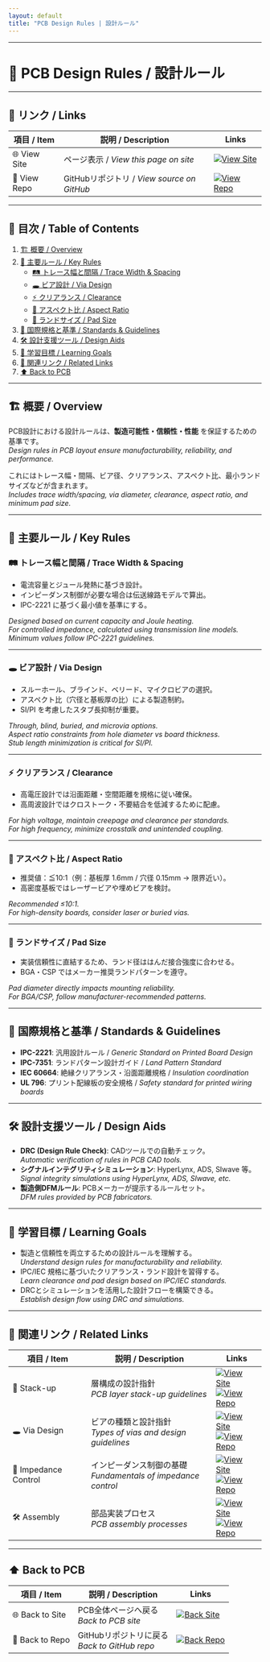 ```yaml
---
layout: default
title: "PCB Design Rules | 設計ルール"
---
```


---

# 📏 PCB Design Rules / 設計ルール

---

## 🔗 リンク / Links

| 項目 / Item | 説明 / Description | Links |
|-------------|---------------------|-------|
| 🌐 View Site | ページ表示 / *View this page on site* | [![View Site](https://img.shields.io/badge/View-Site-brightgreen?style=for-the-badge&logo=githubpages)](https://samizo-aitl.github.io/Edusemi-Plus/Assembly-Integration/PCB/design_rules) |
| 📂 View Repo | GitHubリポジトリ / *View source on GitHub* | [![View Repo](https://img.shields.io/badge/View-Repo-blue?style=for-the-badge&logo=github)](https://github.com/Samizo-AITL/Edusemi-Plus/blob/main/Assembly-Integration/PCB/design_rules.md) |

---

## 📑 目次 / Table of Contents
1. [🏗 概要 / Overview](#-概要--overview)  
2. [🔑 主要ルール / Key Rules](#-主要ルール--key-rules)  
   - [🛤 トレース幅と間隔 / Trace Width & Spacing](#-トレース幅と間隔--trace-width--spacing)  
   - [🕳 ビア設計 / Via Design](#-ビア設計--via-design)  
   - [⚡ クリアランス / Clearance](#-クリアランス--clearance)  
   - [📐 アスペクト比 / Aspect Ratio](#-アスペクト比--aspect-ratio)  
   - [🎯 ランドサイズ / Pad Size](#-ランドサイズ--pad-size)  
3. [📏 国際規格と基準 / Standards & Guidelines](#-国際規格と基準--standards--guidelines)  
4. [🛠 設計支援ツール / Design Aids](#-設計支援ツール--design-aids)  
5. [🎯 学習目標 / Learning Goals](#-学習目標--learning-goals)  
6. [🔗 関連リンク / Related Links](#-関連リンク--related-links)  
7. [⬆️ Back to PCB](#️-back-to-pcb)  

---

## 🏗 概要 / Overview
PCB設計における設計ルールは、**製造可能性・信頼性・性能** を保証するための基準です。  
*Design rules in PCB layout ensure manufacturability, reliability, and performance.*  

これにはトレース幅・間隔、ビア径、クリアランス、アスペクト比、最小ランドサイズなどが含まれます。  
*Includes trace width/spacing, via diameter, clearance, aspect ratio, and minimum pad size.*  

---

## 🔑 主要ルール / Key Rules

### 🛤 トレース幅と間隔 / Trace Width & Spacing
- 電流容量とジュール発熱に基づき設計。  
- インピーダンス制御が必要な場合は伝送線路モデルで算出。  
- IPC-2221 に基づく最小値を基準にする。  

*Designed based on current capacity and Joule heating.  
For controlled impedance, calculated using transmission line models.  
Minimum values follow IPC-2221 guidelines.*  

---

### 🕳 ビア設計 / Via Design
- スルーホール、ブラインド、ベリード、マイクロビアの選択。  
- アスペクト比（穴径と基板厚の比）による製造制約。  
- SI/PI を考慮したスタブ長抑制が重要。  

*Through, blind, buried, and microvia options.  
Aspect ratio constraints from hole diameter vs board thickness.  
Stub length minimization is critical for SI/PI.*  

---

### ⚡ クリアランス / Clearance
- 高電圧設計では沿面距離・空間距離を規格に従い確保。  
- 高周波設計ではクロストーク・不要結合を低減するために配慮。  

*For high voltage, maintain creepage and clearance per standards.  
For high frequency, minimize crosstalk and unintended coupling.*  

---

### 📐 アスペクト比 / Aspect Ratio
- 推奨値：≦10:1（例：基板厚 1.6mm / 穴径 0.15mm → 限界近い）。  
- 高密度基板ではレーザービアや埋めビアを検討。  

*Recommended ≤10:1.  
For high-density boards, consider laser or buried vias.*  

---

### 🎯 ランドサイズ / Pad Size
- 実装信頼性に直結するため、ランド径ははんだ接合強度に合わせる。  
- BGA・CSP ではメーカー推奨ランドパターンを遵守。  

*Pad diameter directly impacts mounting reliability.  
For BGA/CSP, follow manufacturer-recommended patterns.*  

---

## 📏 国際規格と基準 / Standards & Guidelines
- **IPC-2221**: 汎用設計ルール / *Generic Standard on Printed Board Design*  
- **IPC-7351**: ランドパターン設計ガイド / *Land Pattern Standard*  
- **IEC 60664**: 絶縁クリアランス・沿面距離規格 / *Insulation coordination*  
- **UL 796**: プリント配線板の安全規格 / *Safety standard for printed wiring boards*  

---

## 🛠 設計支援ツール / Design Aids
- **DRC (Design Rule Check)**: CADツールでの自動チェック。  
  *Automatic verification of rules in PCB CAD tools.*  
- **シグナルインテグリティシミュレーション**: HyperLynx, ADS, SIwave 等。  
  *Signal integrity simulations using HyperLynx, ADS, SIwave, etc.*  
- **製造側DFMルール**: PCBメーカーが提示するルールセット。  
  *DFM rules provided by PCB fabricators.*  

---

## 🎯 学習目標 / Learning Goals
- 製造と信頼性を両立するための設計ルールを理解する。  
  *Understand design rules for manufacturability and reliability.*  
- IPC/IEC 規格に基づいたクリアランス・ランド設計を習得する。  
  *Learn clearance and pad design based on IPC/IEC standards.*  
- DRCとシミュレーションを活用した設計フローを構築できる。  
  *Establish design flow using DRC and simulations.*  

---

## 🔗 関連リンク / Related Links

| 項目 / Item | 説明 / Description | Links |
|-------------|-------------------|-------|
| 📐 Stack-up | 層構成の設計指針<br>*PCB layer stack-up guidelines* | [![View Site](https://img.shields.io/badge/View-Site-brightgreen?style=for-the-badge&logo=githubpages)](./stackup.md)<br>[![View Repo](https://img.shields.io/badge/View-Repo-blue?style=for-the-badge&logo=github)](../PCB/stackup.md) |
| 🕳 Via Design | ビアの種類と設計指針<br>*Types of vias and design guidelines* | [![View Site](https://img.shields.io/badge/View-Site-brightgreen?style=for-the-badge&logo=githubpages)](./via-design.md)<br>[![View Repo](https://img.shields.io/badge/View-Repo-blue?style=for-the-badge&logo=github)](../PCB/via-design.md) |
| 📏 Impedance Control | インピーダンス制御の基礎<br>*Fundamentals of impedance control* | [![View Site](https://img.shields.io/badge/View-Site-brightgreen?style=for-the-badge&logo=githubpages)](./impedance-control.md)<br>[![View Repo](https://img.shields.io/badge/View-Repo-blue?style=for-the-badge&logo=github)](../PCB/impedance-control.md) |
| 🛠 Assembly | 部品実装プロセス<br>*PCB assembly processes* | [![View Site](https://img.shields.io/badge/View-Site-brightgreen?style=for-the-badge&logo=githubpages)](./assembly.md)<br>[![View Repo](https://img.shields.io/badge/View-Repo-blue?style=for-the-badge&logo=github)](../PCB/assembly.md) |

---

## ⬆️ Back to PCB

| 項目 / Item | 説明 / Description | Links |
|-------------|-------------------|-------|
| 🌐 Back to Site | PCB全体ページへ戻る<br>*Back to PCB site* | [![Back Site](https://img.shields.io/badge/⬆️%20Back-Site-brightgreen?style=for-the-badge&logo=githubpages)](https://samizo-aitl.github.io/Edusemi-Plus/Assembly-Integration/PCB/) |
| 📂 Back to Repo | GitHubリポジトリに戻る<br>*Back to GitHub repo* | [![Back Repo](https://img.shields.io/badge/⬆️%20Back-Repo-blue?style=for-the-badge&logo=github)](https://github.com/Samizo-AITL/Edusemi-Plus/tree/main/Assembly-Integration/PCB) |
